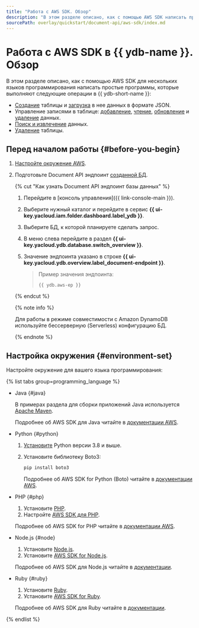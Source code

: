 ```yaml
---
title: "Работа с AWS SDK. Обзор"
description: "В этом разделе описано, как с помощью AWS SDK написать простые программы, которые выполняют некоторые операции c YDB. Примеры приведены для нескольких языков программирования."
sourcePath: overlay/quickstart/document-api/aws-sdk/index.md
---
```


# Работа с AWS SDK в {{ ydb-name }}. Обзор

В этом разделе описано, как с помощью AWS SDK для нескольких языков программирования написать простые программы, которые выполняют следующие операции в {{ ydb-short-name }}:
* [Создание](create-table.md) таблицы и [загрузка](load-data.md) в нее данных в формате JSON.
* Управление записями в таблице: [добавление](create-item.md), [чтение](read-item.md), [обновление](update-item.md) и [удаление](delete-item.md) данных.
* [Поиск и извлечение](query-and-scan.md) данных.
* [Удаление](delete-table.md) таблицы.

## Перед началом работы {#before-you-begin}

1. [Настройте окружение AWS](../aws-setup.md).
1. Подготовьте Document API эндпоинт [созданной БД](../../../operations/manage-databases.md).

   {% cut "Как узнать Document API эндпоинт базы данных" %}

   1. Перейдите в [консоль управления]({{ link-console-main }}).
   1. Выберите нужный каталог и перейдите в сервис **{{ ui-key.yacloud.iam.folder.dashboard.label_ydb }}**.
   1. Выберите БД, к которой планируете сделать запрос.
   1. В меню слева перейдите в раздел **{{ ui-key.yacloud.ydb.database.switch_overview }}**.
   1. Значение эндпоинта указано в строке **{{ ui-key.yacloud.ydb.overview.label_document-endpoint }}**.

      >Пример значения эндпоинта:
      >
      >```text
      >{{ ydb.aws-ep }}
      >```

   {% endcut %}

   {% note info %}

   Для работы в режиме совместимости с Amazon DynamoDB используйте бессерверную (Serverless) конфигурацию БД.

   {% endnote %}

## Настройка окружения {#environment-set}

Настройте окружение для вашего языка программирования:

{% list tabs group=programming_language %}

- Java {#java}

  В примерах раздела для сборки приложений Java используется [Apache Maven](https://maven.apache.org/).

  Подробнее об AWS SDK для Java читайте в [документации AWS](https://aws.amazon.com/ru/sdk-for-java/).

- Python {#python}

  1. [Установите](https://www.python.org/downloads/) Python версии 3.8 и выше.
  1. Установите библиотеку Boto3:

     ```bash
     pip install boto3
     ```

     Подробнее об AWS SDK for Python (Boto) читайте в [документации AWS](https://aws.amazon.com/ru/sdk-for-python/).

- PHP {#php}

  1. Установите [PHP](https://www.php.net/).
  1. Настройте [AWS SDK для PHP](https://docs.aws.amazon.com/sdk-for-php/v3/developer-guide/getting-started_installation.html).

  Подробнее об AWS SDK for PHP читайте в [документации AWS](https://aws.amazon.com/ru/sdk-for-php/).

- Node.js {#node}

  1. Установите [Node.js](https://nodejs.org/ru/).
  1. Установите [AWS SDK for Node.js](https://docs.aws.amazon.com/sdk-for-javascript/v3/developer-guide/getting-started-nodejs.html).

  Подробнее об AWS SDK для Node.js читайте в [документации](https://aws.amazon.com/ru/sdk-for-node-js/).

- Ruby {#ruby}

  1. Установите [Ruby](https://www.ruby-lang.org/ru/documentation/installation/).
  1. Установите [AWS SDK for Ruby](https://docs.aws.amazon.com/sdk-for-ruby/v3/developer-guide/setup-install.html).

  Подробнее об AWS SDK для Ruby читайте в [документации](https://aws.amazon.com/ru/sdk-for-ruby/).

{% endlist %}
